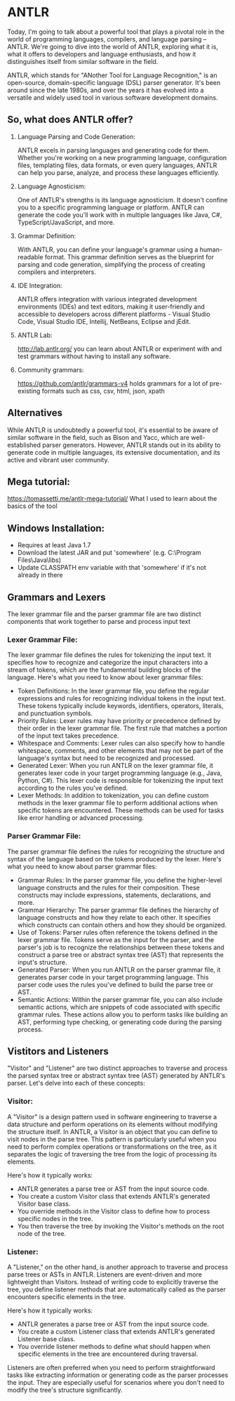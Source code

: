 # ANTLR

Today, I'm going to talk about a powerful tool that plays a pivotal role in the world of programming languages, compilers, and language parsing – ANTLR. We're going to dive into the world of ANTLR, exploring what it is, what it offers to developers and language enthusiasts, and how it distinguishes itself from similar software in the field.

ANTLR, which stands for "ANother Tool for Language Recognition," is an open-source, domain-specific language (DSL) parser generator. It's been around since the late 1980s, and over the years it has evolved into a versatile and widely used tool in various software development domains.

## So, what does ANTLR offer?

1. Language Parsing and Code Generation:

	ANTLR excels in parsing languages and generating code for them. Whether you're working on a new programming language, configuration files, templating files, data formats, or even query languages, ANTLR can help you parse, analyze, and process these languages efficiently.

1. Language Agnosticism:

	One of ANTLR's strengths is its language agnosticism. It doesn't confine you to a specific programming language or platform. ANTLR can generate the code you'll work with in multiple languages like Java, C#, TypeScript/JavaScript, and more.

1. Grammar Definition:

	With ANTLR, you can define your language's grammar using a human-readable format. This grammar definition serves as the blueprint for parsing and code generation, simplifying the process of creating compilers and interpreters.

1. IDE Integration:

	ANTLR offers integration with various integrated development environments (IDEs) and text editors, making it user-friendly and accessible to developers across different platforms - Visual Studio Code, Visual Studio IDE, Intellij, NetBeans, Eclipse and jEdit.

1. ANTLR Lab:

	http://lab.antlr.org/ you can learn about ANTLR or experiment with and test grammars without having to install any software.

1. Community grammars:

	https://github.com/antlr/grammars-v4 holds grammars for a lot of pre-existing formats such as css, csv, html, json, xpath


## Alternatives

While ANTLR is undoubtedly a powerful tool, it's essential to be aware of similar software in the field, such as Bison and Yacc, which are well-established parser generators. However, ANTLR stands out in its ability to generate code in multiple languages, its extensive documentation, and its active and vibrant user community.

## Mega tutorial:
https://tomassetti.me/antlr-mega-tutorial/ What I used to learn about the basics of the tool

## Windows Installation:

* Requires at least Java 1.7
* Download the latest JAR and put 'somewhere' (e.g. C:\Program Files\Java\libs)
* Update CLASSPATH env variable with that 'somewhere' if it's not already in there

## Grammars and Lexers

The lexer grammar file and the parser grammar file are two distinct components that work together to parse and process input text

### Lexer Grammar File:

The lexer grammar file defines the rules for tokenizing the input text. It specifies how to recognize and categorize the input characters into a stream of tokens, which are the fundamental building blocks of the language. Here's what you need to know about lexer grammar files:

  * Token Definitions: In the lexer grammar file, you define the regular expressions and rules for recognizing individual tokens in the input text. These tokens typically include keywords, identifiers, operators, literals, and punctuation symbols.
  * Priority Rules: Lexer rules may have priority or precedence defined by their order in the lexer grammar file. The first rule that matches a portion of the input text takes precedence.
  * Whitespace and Comments: Lexer rules can also specify how to handle whitespace, comments, and other elements that may not be part of the language's syntax but need to be recognized and processed.
  * Generated Lexer: When you run ANTLR on the lexer grammar file, it generates lexer code in your target programming language (e.g., Java, Python, C#). This lexer code is responsible for tokenizing the input text according to the rules you've defined.
  * Lexer Methods: In addition to tokenization, you can define custom methods in the lexer grammar file to perform additional actions when specific tokens are encountered. These methods can be used for tasks like error handling or advanced processing.

### Parser Grammar File:

The parser grammar file defines the rules for recognizing the structure and syntax of the language based on the tokens produced by the lexer. Here's what you need to know about parser grammar files:

  * Grammar Rules: In the parser grammar file, you define the higher-level language constructs and the rules for their composition. These constructs may include expressions, statements, declarations, and more.
  * Grammar Hierarchy: The parser grammar file defines the hierarchy of language constructs and how they relate to each other. It specifies which constructs can contain others and how they should be organized.
  * Use of Tokens: Parser rules often reference the tokens defined in the lexer grammar file. Tokens serve as the input for the parser, and the parser's job is to recognize the relationships between these tokens and construct a parse tree or abstract syntax tree (AST) that represents the input's structure.
  * Generated Parser: When you run ANTLR on the parser grammar file, it generates parser code in your target programming language. This parser code uses the rules you've defined to build the parse tree or AST.
  * Semantic Actions: Within the parser grammar file, you can also include semantic actions, which are snippets of code associated with specific grammar rules. These actions allow you to perform tasks like building an AST, performing type checking, or generating code during the parsing process.

## Vistitors and Listeners

"Visitor" and "Listener" are two distinct approaches to traverse and process the parsed syntax tree or abstract syntax tree (AST) generated by ANTLR's parser. Let's delve into each of these concepts:

### Visitor:

A "Visitor" is a design pattern used in software engineering to traverse a data structure and perform operations on its elements without modifying the structure itself. In ANTLR, a Visitor is an object that you can define to visit nodes in the parse tree. This pattern is particularly useful when you need to perform complex operations or transformations on the tree, as it separates the logic of traversing the tree from the logic of processing its elements.

Here's how it typically works:

  * ANTLR generates a parse tree or AST from the input source code.
  * You create a custom Visitor class that extends ANTLR's generated Visitor base class.
  * You override methods in the Visitor class to define how to process specific nodes in the tree.
  * You then traverse the tree by invoking the Visitor's methods on the root node of the tree.

### Listener:

A "Listener," on the other hand, is another approach to traverse and process parse trees or ASTs in ANTLR. Listeners are event-driven and more lightweight than Visitors. Instead of writing code to explicitly traverse the tree, you define listener methods that are automatically called as the parser encounters specific elements in the tree.

Here's how it typically works:

  * ANTLR generates a parse tree or AST from the input source code.
  * You create a custom Listener class that extends ANTLR's generated Listener base class.
  * You override listener methods to define what should happen when specific elements in the tree are encountered during traversal.

Listeners are often preferred when you need to perform straightforward tasks like extracting information or generating code as the parser processes the input. They are especially useful for scenarios where you don't need to modify the tree's structure significantly.
